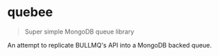 # quebee

> Super simple MongoDB queue library

An attempt to replicate BULLMQ's API into a MongoDB backed queue.

